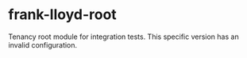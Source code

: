 # frank-lloyd-root

Tenancy root module for integration tests. This specific version has an invalid configuration.